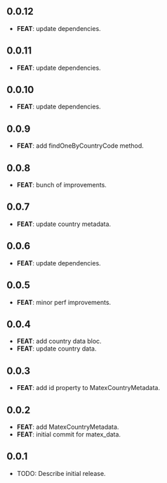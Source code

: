 ## 0.0.12

 - **FEAT**: update dependencies.

## 0.0.11

 - **FEAT**: update dependencies.

## 0.0.10

 - **FEAT**: update dependencies.

## 0.0.9

 - **FEAT**: add findOneByCountryCode method.

## 0.0.8

 - **FEAT**: bunch of improvements.

## 0.0.7

 - **FEAT**: update country metadata.

## 0.0.6

 - **FEAT**: update dependencies.

## 0.0.5

 - **FEAT**: minor perf improvements.

## 0.0.4

 - **FEAT**: add country data bloc.
 - **FEAT**: update country data.

## 0.0.3

 - **FEAT**: add id property to MatexCountryMetadata.

## 0.0.2

 - **FEAT**: add MatexCountryMetadata.
 - **FEAT**: initial commit for matex_data.

## 0.0.1

* TODO: Describe initial release.
